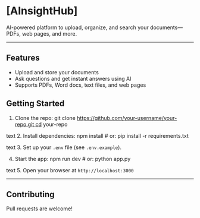 
# [AInsightHub]

AI-powered platform to upload, organize, and search your documents—PDFs, web pages, and more.

---

## Features

- Upload and store your documents
- Ask questions and get instant answers using AI
- Supports PDFs, Word docs, text files, and web pages

## Getting Started

1. Clone the repo:
git clone https://github.com/your-username/your-repo.git cd your-repo

text
2. Install dependencies:
npm install # or: pip install -r requirements.txt

text
3. Set up your `.env` file (see `.env.example`).

4. Start the app:
npm run dev # or: python app.py

text
5. Open your browser at `http://localhost:3000`

---

## Contributing

Pull requests are welcome!
